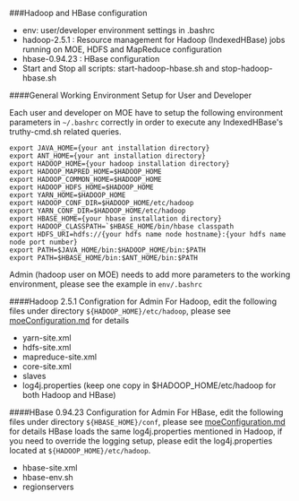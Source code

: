 ###Hadoop and HBase configuration  
           
* env: user/developer environment settings in .bashrc
* hadoop-2.5.1 : Resource management for Hadoop (IndexedHBase) jobs running on MOE, HDFS and MapReduce configuration
* hbase-0.94.23 : HBase configuration
* Start and Stop all scripts: start-hadoop-hbase.sh and stop-hadoop-hbase.sh

####General Working Environment Setup for User and Developer

Each user and developer on MOE have to setup the following environment
parameters in `~/.bashrc` correctly in order to execute any IndexedHBase's
truthy-cmd.sh related queries.

```   
export JAVA_HOME={your ant installation directory}
export ANT_HOME={your ant installation directory}
export HADOOP_HOME={your hadoop installation directory}
export HADOOP_MAPRED_HOME=$HADOOP_HOME
export HADOOP_COMMON_HOME=$HADOOP_HOME
export HADOOP_HDFS_HOME=$HADOOP_HOME
export YARN_HOME=$HADOOP_HOME
export HADOOP_CONF_DIR=$HADOOP_HOME/etc/hadoop
export YARN_CONF_DIR=$HADOOP_HOME/etc/hadoop
export HBASE_HOME={your hbase installation directory}
export HADOOP_CLASSPATH=`$HBASE_HOME/bin/hbase classpath
export HDFS_URI=hdfs://{your hdfs name node hostname}:{your hdfs name node port number}
export PATH=$JAVA_HOME/bin:$HADOOP_HOME/bin:$PATH
export PATH=$HBASE_HOME/bin:$ANT_HOME/bin:$PATH
```   

Admin (hadoop user on MOE) needs to add more parameters to the working
environment, please see the example in `env/.bashrc`

####Hadoop 2.5.1 Configration for Admin 
For Hadoop, edit the following files under directory
`${HADOOP_HOME}/etc/hadoop`, please see [moeConfiguration.md](moeConfiguration.md) for details

* yarn-site.xml
* hdfs-site.xml
* mapreduce-site.xml
* core-site.xml
* slaves
* log4j.properties (keep one copy in $HADOOP_HOME/etc/hadoop for both Hadoop and HBase)

####HBase 0.94.23 Configuration for Admin
For HBase, edit the following files under directory `${HBASE_HOME}/conf`, please see
[moeConfiguration.md](moeConfiguration.md) for details HBase loads the same log4j.properties mentioned
in Hadoop, if you need to override the logging setup, please edit the
log4j.properties located at `${HADOOP_HOME}/etc/hadoop`.

* hbase-site.xml
* hbase-env.sh
* regionservers





